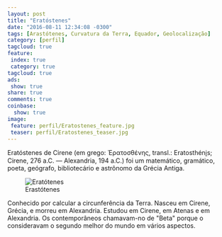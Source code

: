 ```yaml
---
layout: post
title: "Eratóstenes"
date: "2016-08-11 12:34:08 -0300"
tags: [Arastótenes, Curvatura da Terra, Equador, Geolocalização]
category: [perfil]
tagcloud: true
feature:
 index: true
 category: true
tagcloud: true
ads:
 show: true
share: true
comments: true
coinbase:
  show: true
image:
 feature: perfil/Eratostenes_feature.jpg
 teaser: perfil/Eratostenes_teaser.jpg
---
```

Eratóstenes de Cirene (em grego: Ἐρατοσθένης, transl.: Eratosthéni̱s; Cirene, 276 a.C. — Alexandria, 194 a.C.) foi um matemático, gramático, poeta, geógrafo, bibliotecário e astrônomo da Grécia Antiga.

<!--more-->

<figure>
<img alt="Eratótenes" src="perfil/Eratosthenes.jpg" />
<figcaption>
Erastótenes
</figcaption>
</figure>

Conhecido por calcular a circunferência da Terra. Nasceu em Cirene, Grécia, e morreu em Alexandria. Estudou em Cirene, em Atenas e em Alexandria. Os contemporâneos chamavam-no de "Beta" porque o consideravam o segundo melhor do mundo em vários aspectos.
